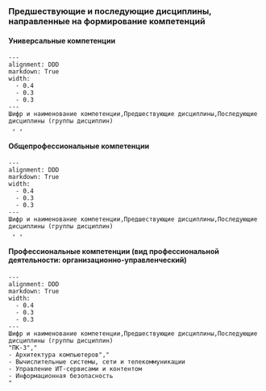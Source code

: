 ### Предшествующие и последующие дисциплины, направленные на формирование компетенций

#### Универсальные компетенции

```table
---
alignment: DDD
markdown: True
width:
  - 0.4
  - 0.3
  - 0.3
---
Шифр и наименование компетенции,Предшествующие дисциплины,Последующие дисциплины (группы дисциплин)
 , , 
```


#### Общепрофессиональные компетенции

```table
---
alignment: DDD
markdown: True
width:
  - 0.4
  - 0.3
  - 0.3
---
Шифр и наименование компетенции,Предшествующие дисциплины,Последующие дисциплины (группы дисциплин)
 , , 
```

#### Профессиональные компетенции (вид профессиональной деятельности: организационно-управленческий)

```table
---
alignment: DDD
markdown: True
width:
  - 0.4
  - 0.3
  - 0.3
---
Шифр и наименование компетенции,Предшествующие дисциплины,Последующие дисциплины (группы дисциплин)
"ПК-3","
- Архитектура компьютеров","
- Вычислительные системы, сети и телекоммуникации
- Управление ИТ-сервисами и контентом
- Информационная безопасность
"
```
